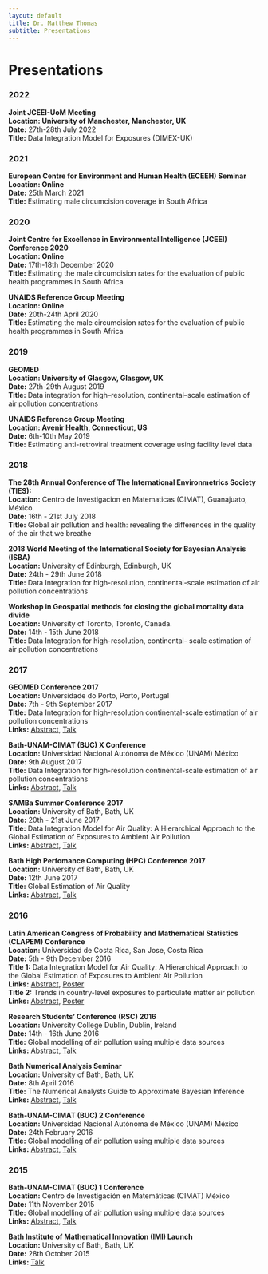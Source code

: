 ```yaml
---
layout: default
title: Dr. Matthew Thomas
subtitle: Presentations
---
```


# Presentations 

### 2022

**Joint JCEEI-UoM Meeting** <br>
**Location: University of Manchester, Manchester, UK** <br>
**Date:** 27th-28th July 2022<br>
**Title:** Data Integration Model for Exposures (DIMEX-UK)

### 2021

**European Centre for Environment and Human Health (ECEEH) Seminar** <br>
**Location: Online** <br>
**Date:** 25th March 2021<br>
**Title:** Estimating male circumcision coverage in South Africa

### 2020

**Joint Centre for Excellence in Environmental Intelligence (JCEEI) Conference 2020** <br>
**Location: Online** <br>
**Date:** 17th-18th December 2020<br>
**Title:** Estimating the male circumcision rates for the evaluation of public health programmes in South Africa

**UNAIDS Reference Group Meeting** <br>
**Location: Online** <br>
**Date:** 20th-24th April 2020 <br>
**Title:** Estimating the male circumcision rates for the evaluation of public health programmes in South Africa

### 2019

**GEOMED** <br>
**Location: University of Glasgow, Glasgow, UK** <br>
**Date:** 27th-29th August 2019 <br>
**Title:** Data integration for high–resolution, continental–scale estimation of air pollution concentrations

**UNAIDS Reference Group Meeting** <br>
**Location: Avenir Health, Connecticut, US** <br>
**Date:** 6th-10th May 2019 <br>
**Title:** Estimating anti-retroviral treatment coverage using facility level data

### 2018

**The 28th Annual Conference of The International Environmetrics Society (TIES):** <br>
**Location:** Centro de Investigacion en Matematicas (CIMAT), Guanajuato, México.<br>
**Date:** 16th - 21st July 2018 <br>
**Title:** Global air pollution and health: revealing the differences in the quality of the air that we breathe 

**2018 World Meeting of the International Society for Bayesian Analysis (ISBA)**<br>
**Location:** University of Edinburgh, Edinburgh, UK<br>
**Date:** 24th - 29th June 2018<br>
**Title:** Data Integration for high-resolution, continental-scale estimation of air pollution concentrations<br>

**Workshop in Geospatial methods for closing the global mortality data divide** <br>
**Location:** University of Toronto, Toronto, Canada.<br>
**Date:** 14th - 15th June 2018<br>
**Title:** Data Integration for high-resolution, continental- scale estimation of air pollution concentrations

### 2017

**GEOMED Conference 2017** <br>
**Location:** Universidade do Porto, Porto, Portugal <br>
**Date:** 7th - 9th September 2017 <br>
**Title:** Data Integration for high-resolution continental-scale estimation of air pollution concentrations<br>
**Links:** [Abstract](2017/GEOMED/abstract.txt), [Talk](2017/GEOMED/poster.pdf)

**Bath-UNAM-CIMAT (BUC) X Conference** <br>
**Location:**  Universidad Nacional Autónoma de México (UNAM) México <br>
**Date:** 9th August 2017 <br>
**Title:** Data Integration for high-resolution continental-scale estimation of air pollution concentrations<br>
**Links:** [Abstract](2017/BUCX/abstract.txt), [Talk](2017/BUCX/presentation.pdf)

**SAMBa Summer Conference 2017** <br>
**Location:** University of Bath, Bath, UK  <br>
**Date:** 20th - 21st June 2017 <br>
**Title:** Data Integration Model for Air Quality: A Hierarchical Approach to the Global Estimation of Exposures to Ambient Air Pollution<br>
**Links:** [Abstract](2017/SAMBa/abstract.txt), [Talk](2017/SAMBa/presentation.pdf)

**Bath High Perfomance Computing (HPC) Conference 2017** <br>
**Location:** University of Bath, Bath, UK <br>
**Date:** 12th June 2017 <br>
**Title:** Global Estimation of Air Quality<br>
**Links:** [Abstract](2017/HPC/abstract.txt), [Talk](2017/HPC/presentation.pdf)

### 2016

**Latin American Congress of Probability and Mathematical Statistics (CLAPEM) Conference** <br>
**Location:** Universidad de Costa Rica, San Jose, Costa Rica <br>
**Date:** 5th - 9th December 2016 <br>
**Title 1:** Data Integration Model for Air Quality: A Hierarchical Approach to the Global Estimation of Exposures to Ambient Air Pollution <br> 
**Links:** [Abstract](2016/CLAPEM/abstract1.txt), [Poster](2016/CLAPEM/presentation1.pdf) <br>
**Title 2:** Trends in country-level exposures to particulate matter air pollution <br>
**Links:** [Abstract](2016/CLAPEM/abstract2.txt), [Poster](2016/CLAPEM/presentation2.pdf)

**Research Students’ Conference (RSC) 2016** <br>
**Location:** University College Dublin, Dublin, Ireland <br>
**Date:** 14th - 16th June 2016 <br>
**Title:** Global modelling of air pollution using multiple data sources <br>
**Links:** [Abstract](2016/RSC/abstract.txt), [Talk](2016/RSC/presentation.pdf)

**Bath Numerical Analysis Seminar** <br>
**Location:** University of Bath, Bath, UK <br>
**Date:** 8th April 2016 <br>
**Title:** The Numerical Analysts Guide to Approximate Bayesian Inference <br>
**Links:** [Abstract](2016/NAS/abstract.txt), [Talk](2016/NAS/presentation.pdf)

**Bath-UNAM-CIMAT (BUC) 2 Conference** <br>
**Location:**  Universidad Nacional Autónoma de México (UNAM) México <br>
**Date:** 24th February 2016 <br>
**Title:** Global modelling of air pollution using multiple data sources <br>
**Links:** [Abstract](2016/BUC2/abstract.txt), [Talk](2016/BUC2/presentation.pdf)

### 2015

**Bath-UNAM-CIMAT (BUC) 1 Conference** <br>
**Location:** Centro de Investigación en Matemáticas (CIMAT) México <br>
**Date:** 11th November 2015 <br>
**Title:** Global modelling of air pollution using multiple data sources <br>
**Links:** [Abstract](2015/BUC1/abstract.txt), [Talk](2015/BUC1/presentation.pdf)

**Bath Institute of Mathematical Innovation (IMI) Launch** <br>
**Location:** University of Bath, Bath, UK <br>
**Date:** 28th October 2015 <br>
**Links:** [Talk](2015/IMI/presentation.pdf)




